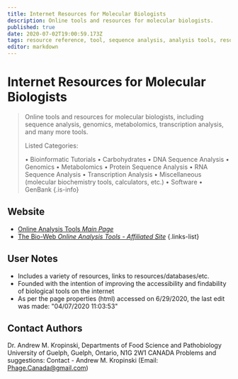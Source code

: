 ```yaml
---
title: Internet Resources for Molecular Biologists
description: Online tools and resources for molecular biologists. 
published: true
date: 2020-07-02T19:00:59.173Z
tags: resource reference, tool, sequence analysis, analysis tools, resource center, bioinformatics
editor: markdown
---
```


# Internet Resources for Molecular Biologists

> Online tools and resources for molecular biologists, including sequence analysis, genomics, metabolomics, transcription analysis, and many more tools.
>
> Listed Categories:
>
> • Bioinformatic Tutorials
> • Carbohydrates
> • DNA Sequence Analysis
> • Genomics
> • Metabolomics
> • Protein Sequence Analysis
> • RNA Sequence Analysis
> • Transcription Analysis
> • Miscellaneous (molecular biochemistry tools, calculators, etc.)
> • Software
> • GenBank
{.is-info}


## Website

- [Online Analysis Tools *Main Page*](http://molbiol-tools.ca/)
- [The Bio-Web *Online Analysis Tools - Affiliated Site*](http://cellbiol.com)
{.links-list}

## User Notes

- Includes a variety of resources, links to resources/databases/etc.
- Founded with the intention of improving the accessibility and findability of biological tools on the internet
- As per the page properties (html) accessed on 6/29/2020, the last edit was made: "04/07/2020 11:03:53"

## Contact Authors

Dr. Andrew M. Kropinski,  Departments of Food Science and Pathobiology University of Guelph,  Guelph, Ontario, N1G 2W1 CANADA
Problems and suggestions: Contact - Andrew M. Kropinski (Email: Phage.Canada@gmail.com)


